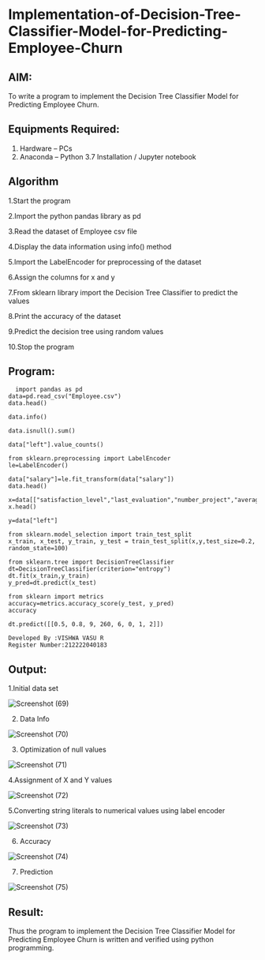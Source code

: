 # Implementation-of-Decision-Tree-Classifier-Model-for-Predicting-Employee-Churn

## AIM:
To write a program to implement the Decision Tree Classifier Model for Predicting Employee Churn.

## Equipments Required:
1. Hardware – PCs
2. Anaconda – Python 3.7 Installation / Jupyter notebook

## Algorithm


1.Start the program


2.Import the python pandas library as pd


3.Read the dataset of Employee csv file


4.Display the data information using info() method


5.Import the LabelEncoder for preprocessing of the dataset


6.Assign the columns for x and y


7.From sklearn library import the Decision Tree Classifier to predict the values


8.Print the accuracy of the dataset


9.Predict the decision tree using random values


10.Stop the program



## Program:
```
  import pandas as pd
data=pd.read_csv("Employee.csv")
data.head()

data.info()

data.isnull().sum()

data["left"].value_counts()

from sklearn.preprocessing import LabelEncoder 
le=LabelEncoder()

data["salary"]=le.fit_transform(data["salary"])
data.head()

x=data[["satisfaction_level","last_evaluation","number_project","average_montly_hours","time_spend_company","Work_accident","promotion_last_5years","salary"]]
x.head()

y=data["left"]

from sklearn.model_selection import train_test_split
x_train, x_test, y_train, y_test = train_test_split(x,y,test_size=0.2, random_state=100)

from sklearn.tree import DecisionTreeClassifier
dt=DecisionTreeClassifier(criterion="entropy")
dt.fit(x_train,y_train)
y_pred=dt.predict(x_test)

from sklearn import metrics
accuracy=metrics.accuracy_score(y_test, y_pred)
accuracy

dt.predict([[0.5, 0.8, 9, 260, 6, 0, 1, 2]])

Developed By :VISHWA VASU R
Register Number:212222040183

```

## Output:


 1.Initial data set


 

![Screenshot (69)](https://github.com/MaheshMuthuL/Implementation-of-Decision-Tree-Classifier-Model-for-Predicting-Employee-Churn/assets/135570619/7d517752-acf3-467d-b3bc-87cfe646e705)






2. Data Info






![Screenshot (70)](https://github.com/MaheshMuthuL/Implementation-of-Decision-Tree-Classifier-Model-for-Predicting-Employee-Churn/assets/135570619/abf43f26-9ba0-432c-8dc2-2f70f59a5f94)





3. Optimization of null values





![Screenshot (71)](https://github.com/MaheshMuthuL/Implementation-of-Decision-Tree-Classifier-Model-for-Predicting-Employee-Churn/assets/135570619/4b51b1b1-2d3b-491e-8c36-70cbffed80df)






4.Assignment of X and Y values





![Screenshot (72)](https://github.com/MaheshMuthuL/Implementation-of-Decision-Tree-Classifier-Model-for-Predicting-Employee-Churn/assets/135570619/f3654906-27d2-4ae7-bd48-534e79b40ddb)





5.Converting string literals to numerical values using label encoder





![Screenshot (73)](https://github.com/MaheshMuthuL/Implementation-of-Decision-Tree-Classifier-Model-for-Predicting-Employee-Churn/assets/135570619/a06a5d4d-1939-4417-9fae-a707a3860057)




6. Accuracy





![Screenshot (74)](https://github.com/MaheshMuthuL/Implementation-of-Decision-Tree-Classifier-Model-for-Predicting-Employee-Churn/assets/135570619/f722f0e0-927a-4795-b9d0-41cc6a79e9ff)






7. Prediction




![Screenshot (75)](https://github.com/MaheshMuthuL/Implementation-of-Decision-Tree-Classifier-Model-for-Predicting-Employee-Churn/assets/135570619/1fb54cd8-b8ec-40d8-94a3-644a4c3ebe45)



## Result:
Thus the program to implement the  Decision Tree Classifier Model for Predicting Employee Churn is written and verified using python programming.
